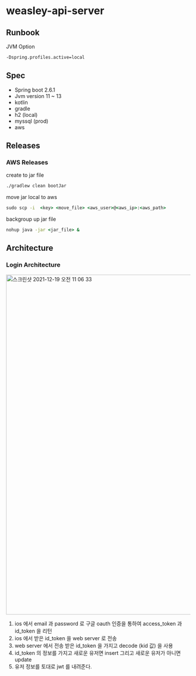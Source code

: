 # weasley-api-server

## Runbook

JVM Option 

```cmd
-Dspring.profiles.active=local
```

## Spec

- Spring boot 2.6.1
- Jvm version 11 ~ 13 
- kotlin 
- gradle
- h2 (local)
- myssql (prod)
- aws

## Releases

### AWS Releases

create to jar file

```cmd
./gradlew clean bootJar
```

move jar local to aws

```cmd
sudo scp -i  <key> <move_file> <aws_user>@<aws_ip>:<aws_path>
```

backgroup up jar file

```cmd
nohup java -jar <jar_file> &
```

## Architecture 


### Login Architecture

<img width="926" alt="스크린샷 2021-12-19 오전 11 06 33" src="https://user-images.githubusercontent.com/53357210/146661063-31dc0bdc-9dbc-46af-bd42-7547e163f1e9.png">

1. ios 에서 email 과 password 로 구글 oauth 인증을 통하여 access_token 과 id_token 을 리턴
2. ios 에서 받은 id_token 을 web server 로 전송
3. web server 에서 전송 받은 id_token 을 가지고 decode (kid 값) 을 사용
4. id_token 의 정보를 가지고 새로운 유저면 insert 그리고 새로운 유저가 아니면 update 
6. 유저 정보를 토대로 jwt 를 내려준다.


